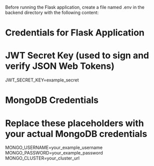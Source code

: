 Before running the Flask application, create a file named .env in the backend directory with the following content:

# Credentials for Flask Application

# JWT Secret Key (used to sign and verify JSON Web Tokens)
JWT_SECRET_KEY=example_secret

# MongoDB Credentials
# Replace these placeholders with your actual MongoDB credentials
MONGO_USERNAME=your_example_username
MONGO_PASSWORD=your_example_password
MONGO_CLUSTER=your_cluster_url
